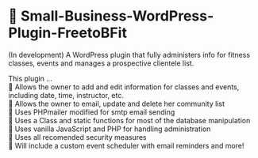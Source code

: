 # 🔌 Small-Business-WordPress-Plugin-FreetoBFit
(In development) A WordPress plugin that fully administers info for fitness classes, events and manages a prospective clientele list.

This plugin ...  
🔌 Allows the owner to add and edit information for classes and events, including date, time, instructor, etc.  
🔌 Allows the owner to email, update and delete her community list  
🔌 Uses PHPmailer modified for smtp email sending  
🔌 Uses a Class and static functions for most of the database manipulation  
🔌 Uses vanilla JavaScript and PHP for handling administration  
🔌 Uses all recomended security measures  
🚀 Will include a custom event scheduler with email reminders and more!  
